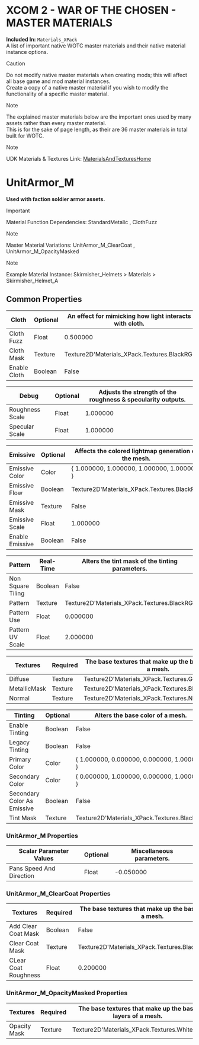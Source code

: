 # XCOM 2 - WAR OF THE CHOSEN - MASTER MATERIALS
**Included In:** `Materials_XPack`
<br> A list of important native WOTC master materials and their native material instance options.

> [!CAUTION]
> Do not modify native master materials when creating mods; this will affect all base game and mod material instances.
> <br>Create a copy of a native master material if you wish to modify the functionality of a specific master material.

> [!NOTE]
> The explained master materials below are the important ones used by many assets rather than every master material.
> <br>This is for the sake of page length, as their are 36 master materials in total built for WOTC.

> [!NOTE]
> UDK Materials & Textures Link: [MaterialsAndTexturesHome](https://docs.unrealengine.com/udk/Three/MaterialsAndTexturesHome.html)

# UnitArmor_M
**Used with faction soldier armor assets.**
> [!IMPORTANT]
> Material Function Dependencies: StandardMetalic , ClothFuzz

> [!NOTE]
> Master Material Variations: UnitArmor_M_ClearCoat , UnitArmor_M_OpacityMasked

> [!NOTE]
> Example Material Instance: Skirmisher_Helmets > Materials > Skirmisher_Helmet_A

## Common Properties

| Cloth | Optional | An effect for mimicking how light interacts with cloth. |
| ------------- | ------------- | ------------- |
| Cloth Fuzz   | Float   | 0.500000 |
| Cloth Mask   | Texture | Texture2D'Materials_XPack.Textures.BlackRG' |
| Enable Cloth | Boolean | False |

| Debug | Optional | Adjusts the strength of the roughness & specularity outputs. |
| ------------- | ------------- | ------------- |
| Roughness Scale | Float | 1.000000 |
| Specular Scale  | Float | 1.000000 |

| Emissive | Optional | Affects the colored lightmap generation of the mesh. |
| ------------- | ------------- | ------------- |
| Emissive Color  | Color   | { 1.000000, 1.000000, 1.000000, 1.000000 } |
| Emissive Flow   | Boolean | Texture2D'Materials_XPack.Textures.BlackRG' |
| Emissive Mask   | Texture | False |
| Emissive Scale  | Float   | 1.000000 |
| Enable Emissive | Boolean | False |

| Pattern | Real-Time | Alters the tint mask of the tinting parameters. |
| ------------- | ------------- | ------------- |
| Non Square Tiling | Boolean | False |
| Pattern           | Texture | Texture2D'Materials_XPack.Textures.BlackRG' |
| Pattern Use       | Float   | 0.000000 |
| Pattern UV Scale  | Float   | 2.000000 |

| Textures | Required | The base textures that make up the base layers of a mesh. |
| ------------- | ------------- | ------------- |
| Diffuse      | Texture | Texture2D'Materials_XPack.Textures.GrayRGBA' |
| MetallicMask | Texture | Texture2D'Materials_XPack.Textures.BlackR_WhiteG' |
| Normal       | Texture | Texture2D'Materials_XPack.Textures.NormalRGB' |

| Tinting | Optional | Alters the base color of a mesh. |
| ------------- | ------------- | ------------- |
| Enable Tinting              | Boolean | False |
| Legacy Tinting              | Boolean | False |
| Primary Color               | Color   | { 1.000000, 0.000000, 0.000000, 1.000000 } |
| Secondary Color             | Color   | { 0.000000, 1.000000, 0.000000, 1.000000 } |
| Secondary Color As Emissive | Boolean | False |
| Tint Mask                   | Texture | Texture2D'Materials_XPack.Textures.BlackRG' |

### UnitArmor_M Properties

| Scalar Parameter Values | Optional | Miscellaneous parameters. |
| ------------- | ------------- | ------------- |
| Pans Speed And Direction | Float | -0.050000 |

### UnitArmor_M_ClearCoat Properties

| Textures | Required | The base textures that make up the base layers of a mesh. |
| ------------- | ------------- | ------------- |
| Add Clear Coat Mask  | Boolean | False |
| Clear Coat Mask      | Texture | Texture2D'Materials_XPack.Textures.BlackR_WhiteG' |
| CLear Coat Roughness | Float   | 0.200000 |

### UnitArmor_M_OpacityMasked Properties

| Textures | Required | The base textures that make up the base layers of a mesh. |
| ------------- | ------------- | ------------- |
| Opacity Mask | Texture | Texture2D'Materials_XPack.Textures.WhiteRG' |
